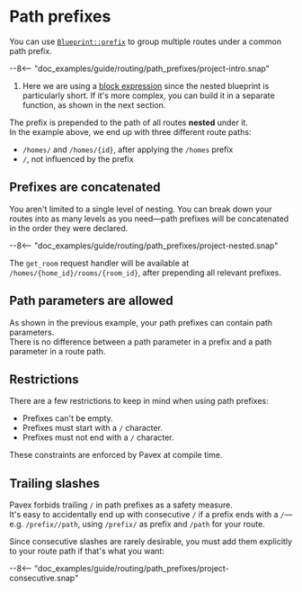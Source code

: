 # Path prefixes

You can use [`Blueprint::prefix`] to group multiple routes under a common path prefix.

--8<-- "doc_examples/guide/routing/path_prefixes/project-intro.snap"

1. Here we are using a [block expression](https://doc.rust-lang.org/stable/reference/expressions/block-expr.html) 
   since the nested blueprint is particularly short. 
   If it's more complex, you can build it in a separate function, as shown in the next section.

The prefix is prepended to the path of all routes **nested** under it.  
In the example above, we end up with three different route paths:

- `/homes/` and `/homes/{id}`, after applying the `/homes` prefix
- `/`, not influenced by the prefix

## Prefixes are concatenated

You aren't limited to a single level of nesting. You can break down your routes into as many levels as you need—path prefixes
will be concatenated in the order they were declared.

--8<-- "doc_examples/guide/routing/path_prefixes/project-nested.snap"

The `get_room` request handler will be available at `/homes/{home_id}/rooms/{room_id}`, after prepending all relevant prefixes.

## Path parameters are allowed

As shown in the previous example, your path prefixes can contain path parameters.  
There is no difference between a path parameter in a prefix and a path parameter in a route path.

## Restrictions

There are a few restrictions to keep in mind when using path prefixes:

- Prefixes can't be empty.
- Prefixes must start with a `/` character.
- Prefixes must not end with a `/` character.

These constraints are enforced by Pavex at compile time.

## Trailing slashes

Pavex forbids trailing `/` in path prefixes as a safety measure.  
It's easy to accidentally end up with consecutive `/` if a prefix ends with a `/`—e.g. 
`/prefix//path`, using `/prefix/` as prefix and `/path` for your route.  

Since consecutive slashes are rarely desirable, you must add them explicitly to
your route path if that's what you want:

--8<-- "doc_examples/guide/routing/path_prefixes/project-consecutive.snap"

[`Blueprint::prefix`]: ../../api_reference/pavex/blueprint/struct.Blueprint.html#method.prefix
